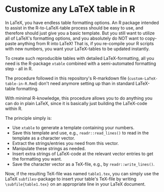 # Customize any LaTeX table in R
In LaTeX, you have endless table formatting options.
An R package intended to assist in the R-to-LaTeX-table process should be easy to use, and therefore should just give you a basic template.
But you still want to utilize all of LaTeX's formatting options, and you absolutely do NOT want to copy-paste anything from R into LaTeX!
That is, if you re-compile your R scripts with new numbers, you want your LaTeX-tables to be updated instantly.

To create such reproducible tables with detailed LaTeX-formatting, all you need is the R-package `xtable` combined with a semi-automated formatting step - all in R.

The procedure followed in this repository's R-markdown file (`custom-LaTeX-table-in-R.Rmd`) don't need anymore setting up than in standard LaTeX-table formatting.

With minimal R-knowledge, this procedure allows you to do anything you can do in plain LaTeX, since it is basically just building the LaTeX-code within R.

The principle simply is:
- Use `xtable` to generate a template containing your numbers.
- Save this template and use, e.g., `readr::read_lines()` to read in the template as a character vector.
- Extract the strings/entries you need from this vector.
- Manipulate these strings as needed.
- Insert extra strings of LaTeX-code at the relevant vector entries to get the formatting you want.
- Save the character vector as a TeX-file, e.g., by `readr::write_lines()`.

Now, if the resulting TeX-file was named `table1.tex`, you can simply use the LaTeX `subfiles`-package to insert your table's TeX-file by writing `\subfile{table1.tex}` on an appropriate line in your LaTeX document.
